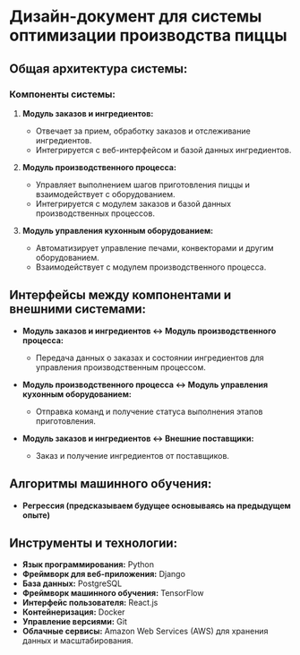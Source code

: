 # Дизайн-документ для системы оптимизации производства пиццы

## Общая архитектура системы:

### Компоненты системы:
1. **Модуль заказов и ингредиентов:**
    - Отвечает за прием, обработку заказов и отслеживание ингредиентов.
    - Интегрируется с веб-интерфейсом и базой данных ингредиентов.

2. **Модуль производственного процесса:**
    - Управляет выполнением шагов приготовления пиццы и взаимодействует с оборудованием.
    - Интегрируется с модулем заказов и базой данных производственных процессов.

3. **Модуль управления кухонным оборудованием:**
    - Автоматизирует управление печами, конвекторами и другим оборудованием.
    - Взаимодействует с модулем производственного процесса.

## Интерфейсы между компонентами и внешними системами:

- **Модуль заказов и ингредиентов <-> Модуль производственного процесса:**
    - Передача данных о заказах и состоянии ингредиентов для управления производственным процессом.

- **Модуль производственного процесса <-> Модуль управления кухонным оборудованием:**
    - Отправка команд и получение статуса выполнения этапов приготовления.

- **Модуль заказов и ингредиентов <-> Внешние поставщики:**
    - Заказ и получение ингредиентов от поставщиков.

## Алгоритмы машинного обучения:

- **Регрессия (предсказываем будущее основываясь на предыдущем опыте)**

## Инструменты и технологии:

- **Язык программирования:** Python
- **Фреймворк для веб-приложения:** Django
- **База данных:** PostgreSQL
- **Фреймворк машинного обучения:** TensorFlow
- **Интерфейс пользователя:** React.js
- **Контейнеризация:** Docker
- **Управление версиями:** Git
- **Облачные сервисы:** Amazon Web Services (AWS) для хранения данных и масштабирования.

